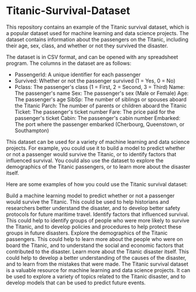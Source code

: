 # Titanic-Survival-Dataset

This repository contains an example of the Titanic survival dataset, which is a popular dataset used for machine learning and data science projects. The dataset contains information about the passengers on the Titanic, including their age, sex, class, and whether or not they survived the disaster.

The dataset is in CSV format, and can be opened with any spreadsheet program. The columns in the dataset are as follows:

- PassengerId: A unique identifier for each passenger
- Survived: Whether or not the passenger survived (1 = Yes, 0 = No)
- Pclass: The passenger's class (1 = First, 2 = Second, 3 = Third)
Name: The passenger's name
Sex: The passenger's sex (Male or Female)
Age: The passenger's age
SibSp: The number of siblings or spouses aboard the Titanic
Parch: The number of parents or children aboard the Titanic
Ticket: The passenger's ticket number
Fare: The price paid for the passenger's ticket
Cabin: The passenger's cabin number
Embarked: The port where the passenger embarked (Cherbourg, Queenstown, or Southampton)

This dataset can be used for a variety of machine learning and data science projects. For example, you could use it to build a model to predict whether or not a passenger would survive the Titanic, or to identify factors that influenced survival. You could also use the dataset to explore the demographics of the Titanic passengers, or to learn more about the disaster itself.

Here are some examples of how you could use the Titanic survival dataset:

Build a machine learning model to predict whether or not a passenger would survive the Titanic. This could be used to help historians and researchers better understand the disaster, and to develop better safety protocols for future maritime travel.
Identify factors that influenced survival. This could help to identify groups of people who were more likely to survive the Titanic, and to develop policies and procedures to help protect these groups in future disasters.
Explore the demographics of the Titanic passengers. This could help to learn more about the people who were on board the Titanic, and to understand the social and economic factors that contributed to the disaster.
Learn more about the Titanic disaster itself. This could help to develop a better understanding of the causes of the disaster, and to learn from the mistakes that were made.
The Titanic survival dataset is a valuable resource for machine learning and data science projects. It can be used to explore a variety of topics related to the Titanic disaster, and to develop models that can be used to predict future events.
